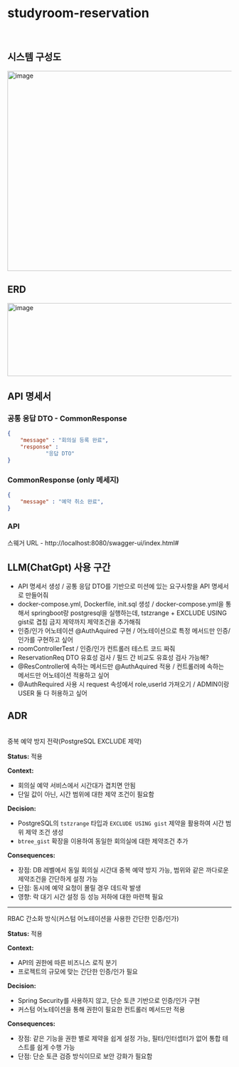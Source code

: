 # studyroom-reservation

<br>

## 시스템 구성도

<img width="1280" height="449" alt="image" src="https://github.com/user-attachments/assets/fa2e7008-7d2f-424d-8d05-d0bef81ed9e8" />

<br>


## ERD
<img width="749" height="164" alt="image" src="https://github.com/user-attachments/assets/d0b098f3-217b-409a-b178-45838933c7ba" />

<br>


## API 명세서

### 공통 응답 DTO - CommonResponse

```json
{
	"message" : "회의실 등록 완료",
	"response" :
			"응답 DTO"
}

```

### CommonResponse (only 메세지)

```json
{
	"message" : "예약 취소 완료",
}

```

### API
스웨거 URL - http://localhost:8080/swagger-ui/index.html#

## LLM(ChatGpt) 사용 구간

- API 명세서 생성 / 공통 응답 DTO를 기반으로 미션에 있는 요구사항을 API 명세서로 만들어줘
- docker-compose.yml, Dockerfile, init.sql 생성 / docker-compose.yml을 통해서 springboot랑 postgresql을 실행하는데, tstzrange + EXCLUDE USING gist로 겹침 금지 제약까지 제약조건을 추가해줘
- 인증/인가 어노테이션 @AuthAquired 구현 / 어노테이션으로 특정 메서드만 인증/인가를 구현하고 싶어
- roomControllerTest / 인증/인가 컨트롤러 테스트 코드 짜줘
- ReservationReq DTO 유효성 검사 / 필드 간 비교도 유효성 검사 가능해?
- @ResController에 속하는 메서드만 @AuthAquired 적용 / 컨트롤러에 속하는 메서드만 어노테이션 적용하고 싶어
- @AuthRequired 사용 시 request 속성에서 role,userId 가져오기 / ADMIN이랑 USER 둘 다 허용하고 싶어


## ADR

<br>
중복 예약 방지 전략(PostgreSQL EXCLUDE 제약)

**Status:** 적용

**Context:**

- 회의실 예약 서비스에서 시간대가 겹치면 안됨
- 단일 값이 아닌, 시간 범위에 대한 제약 조건이 필요함

**Decision:**

- PostgreSQL의 `tstzrange` 타입과 `EXCLUDE USING gist` 제약을 활용하여 시간 범위 제약 조건 생성
- `btree_gist` 확장을 이용하여 동일한 회의실에 대한 제약조건 추가

**Consequences:**

- 장점: DB 레벨에서 동일 회의실 시간대 중복 예약 방지 가능, 범위와 같은 까다로운 제약조건을 간단하게 설정 가능
- 단점: 동시에 예약 요청이 몰릴 경우 데드락 발생
- 영향: 락 대기 시간 설정 등 성능 저하에 대한 마련책 필요

---

RBAC 간소화 방식(커스텀 어노테이션을 사용한 간단한 인증/인가)

**Status:** 적용

**Context:**

- API의 권한에 따른 비즈니스 로직 분기
- 프로젝트의 규모에 맞는 간단한 인증/인가 필요

**Decision:**

- Spring Security를 사용하지 않고, 단순 토큰 기반으로 인증/인가 구현
- 커스텀 어노테이션을 통해 권한이 필요한 컨트롤러 메서드만 적용

**Consequences:**

- 장점: 같은 기능을 권한 별로 제약을 쉽게 설정 가능, 필터/인터셉터가 없어 통합 테스트를 쉽게 수행 가능
- 단점: 단순 토큰 검증 방식이므로 보안 강화가 필요함
